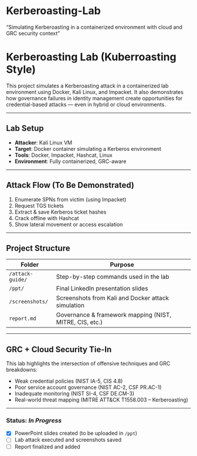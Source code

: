 # Kerberoasting-Lab
“Simulating Kerberoasting in a containerized environment with cloud and GRC security context”
# Kerberoasting Lab (Kuberroasting Style)

This project simulates a Kerberoasting attack in a containerized lab environment using Docker, Kali Linux, and Impacket. It also demonstrates how governance failures in identity management create opportunities for credential-based attacks — even in hybrid or cloud environments.

---

## Lab Setup

- **Attacker**: Kali Linux VM
- **Target**: Docker container simulating a Kerberos environment
- **Tools**: Docker, Impacket, Hashcat, Linux
- **Environment**: Fully containerized, GRC-aware

---

## Attack Flow (To Be Demonstrated)

1. Enumerate SPNs from victim (using Impacket)
2. Request TGS tickets
3. Extract & save Kerberos ticket hashes
4. Crack offline with Hashcat
5. Show lateral movement or access escalation

---

## Project Structure

| Folder | Purpose |
|--------|---------|
| `/attack-guide/` | Step-by-step commands used in the lab |
| `/ppt/` | Final LinkedIn presentation slides |
| `/screenshots/` | Screenshots from Kali and Docker attack simulation |
| `report.md` | Governance & framework mapping (NIST, MITRE, CIS, etc.) |

---

## GRC + Cloud Security Tie-In

This lab highlights the intersection of offensive techniques and GRC breakdowns:
- Weak credential policies (NIST IA-5, CIS 4.8)
- Poor service account governance (NIST AC-2, CSF PR.AC-1)
- Inadequate monitoring (NIST SI-4, CSF DE.CM-3)
- Real-world threat mapping (MITRE ATT&CK T1558.003 – Kerberoasting)

---

### Status: *In Progress*

- [x] PowerPoint slides created (to be uploaded in `/ppt`)
- [ ] Lab attack executed and screenshots saved
- [ ] Report finalized and added
